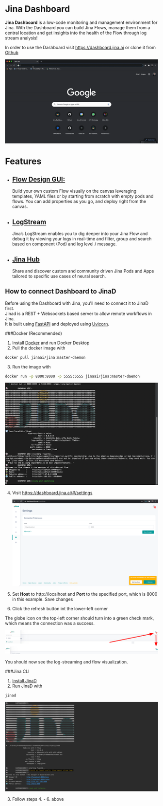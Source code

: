 # Jina Dashboard

**Jina Dashboard** is a low-code monitoring and management environment for Jina. With the Dashboard you can build Jina Flows, manage them from a central location and get insights into the health of the Flow through log stream analysis!

In order to use the Dashboard visit https://dashboard.jina.ai or clone it from [Github](https://github.com/jina-ai/dashboard) 


![flow demo](overview.gif)


# Features

-  ##  [Flow Design GUI:](flow.md)
   Build your own custom Flow visually on the canvas leveraging templates, YAML files or by starting from scratch with empty pods and flows. You can add properties as you go, and deploy right from the canvas.

-  ##  [LogStream](log-stream.md)
   Jina’s LogStream enables you to dig deeper into your Jina Flow and debug it by viewing your logs in real-time and filter, group and search based on component (Pod) and log level / message.

-  ##  [Jina Hub](hub.md)
    Share and discover custom and community driven Jina Pods and Apps tailored to specific use cases of neural search.


## How to connect Dashboard to JinaD

Before using the Dashboard with Jina, you'll need to connect it to JinaD first. <br/> 
Jinad is a REST + Websockets based server to allow remote workflows in Jina. <br/> 
It is built using [FastAPI](https://fastapi.tiangolo.com/)
 and deployed using [Uvicorn](https://www.uvicorn.org/). 

###Docker (Recommended)

1. Install [Docker](https://www.docker.com/) and run Docker Desktop
2. Pull the docker image with 
 ```bash
docker pull jinaai/jina:master-daemon
```
3. Run the image with
```bash
docker run -p 8000:8000 -p 5555:5555 jinaai/jina:master-daemon
```

![img.png](jinaD_run.png)

4. Visit https://dashboard.jina.ai/#/settings


   ![img.png](settings.png)
5. Set **Host** to http://localhost and **Port** to the specified port, which is 8000 in this example. Save changes
6. Click the refresh button int the lower-left corner


The globe icon on the top-left corner should turn into a green check mark, which means the connection was a success.

![log server settings](2859cc17.png)

You should now see the log-streaming and flow visualization. 



###Jina CLI

1. [Install JinaD](../remote/jinad.md)
2. Run JinaD with 
```bash
jinad
```

![img.png](img.png)

3. Follow steps 4. - 6. above
